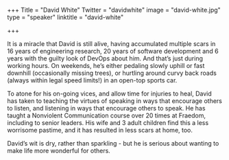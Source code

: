 +++
Title = "David White"
Twitter = "davidwhite"
image = "david-white.jpg"
type = "speaker"
linktitle = "david-white"

+++

It is a miracle that David is still alive, having accumulated multiple scars in 16 years of engineering research, 20 years of software development and 6 years with the guilty look of DevOps about him. And that’s just during working hours. On weekends, he’s either pedaling slowly uphill or fast downhill (occasionally missing trees), or hurtling around curvy back roads (always within legal speed limits!) in an open-top sports car. 

To atone for his on-going vices, and allow time for injuries to heal, David has taken to teaching the virtues of speaking in ways that encourage others to listen, and listening in ways that encourage others to speak. He has taught a Nonviolent Communication course over 20 times at Fraedom, including to senior leaders. His wife and 3 adult children find this a less worrisome pastime, and it has resulted in less scars at home, too. 

David’s wit is dry, rather than sparkling - but he is serious about wanting to make life more wonderful for others.
